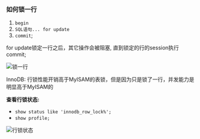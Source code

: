### 如何锁一行

1. `begin`
2. `SQL语句... for update`
3. `commit`;

for update锁定一行之后，其它操作会被阻塞, 直到锁定的行的session执行commit;

![锁一行](/Users/xialei/Desktop/周阳/mysql高级料/锁一行.png)

InnoDB: 行锁性能开销高于MyISAM的表锁，但是因为只是锁了一行，并发能力是明显高于MyISAM的

**查看行锁状态:**
-  `show status like 'innodb_row_lock%'; `
-   `show profile;`

![行锁状态](/Users/xialei/Desktop/周阳/mysql高级料/行锁状态.png)